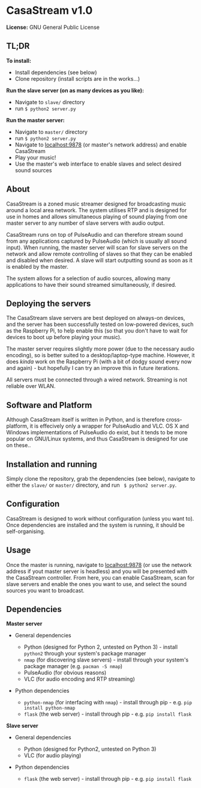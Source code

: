CasaStream v1.0
=================

**License:** GNU General Public License


TL;DR
------

**To install:**
* Install dependencies (see below)
* Clone repository (install scripts are in the works...)

**Run the slave server (on as many devices as you like):**
* Navigate to `slave/` directory
* run `$ python2 server.py`

**Run the master server:**
* Navigate to `master/` directory
* run `$ python2 server.py`
* Navigate to [localhost:9878](http://localhost:9878) (or master's network address) and enable CasaStream
* Play your music!
* Use the master's web interface to enable slaves and select desired sound sources



About
------

CasaStream is a zoned music streamer designed for broadcasting music around a local area network. The system utilises RTP and is designed for use in homes and allows simultaneous playing of sound playing from one master server to any number of slave servers with audio output.

CasaStream runs on top of PulseAudio and can therefore stream sound from any applications captured by PulseAudio (which is usually all sound input). When running, the master server will scan for slave servers on the network and allow remote controlling of slaves so that they can be enabled and disabled when desired. A slave will start outputting sound as soon as it is enabled by the master.

The system allows for a selection of audio sources, allowing many applications to have their sound streamed simultaneously, if desired.



Deploying the servers
------------------------

The CasaStream slave servers are best deployed on always-on devices, and the server has been successfully tested on low-powered devices, such as the Raspberry Pi, to help enable this (so that you don't have to wait for devices to boot up before playing your music).

The master server requires slightly more power (due to the necessary audio encoding), so is better suited to a desktop/laptop-type machine. However, it does *kinda* work on the Raspberry Pi (with a bit of dodgy sound every now and again) - but hopefully I can try an improve this in future iterations.

All servers must be connected through a wired network. Streaming is not reliable over WLAN.




Software and Platform
----------------------

Although CasaStream itself is written in Python, and is therefore cross-platform, it is effecively only a wrapper for PulseAudio and VLC. OS X and Windows implementations of PulseAudio do exist, but it tends to be more popular on GNU/Linux systems, and thus CasaStream is designed for use on these..



Installation and running
--------------------------

Simply clone the repository, grab the dependencies (see below), navigate to either the `slave/` or `master/` directory, and run ` $ python2 server.py`.



Configuration
---------------

CasaStream is designed to work without configuration (unless you want to). Once dependencies are installed and the system is running, it should be self-organising.



Usage
------

Once the master is running, navigate to [localhost:9878](http://localhost:9878) (or use the network address if yout master server is headless) and you will be presented with the CasaStream controller. From here, you can enable CasaStream, scan for slave servers and enable the ones you want to use, and select the sound sources you want to broadcast.



Dependencies
--------------

**Master server**

* General dependencies
    * Python (designed for Python 2, untested on Python 3) - install `python2` through your system's package manager
    * `nmap` (for discovering slave servers) - install through your system's package manager (e.g. `pacman -S nmap`)
    * PulseAudio (for obvious reasons)
    * VLC (for audio encoding and RTP streaming)


* Python dependencies
    * `python-nmap` (for interfacing with `nmap`) - install through pip - e.g. `pip install python-nmap`
    * `flask` (the web server) - install through pip - e.g. `pip install flask`


**Slave server**

* General dependencies
    * Python (designed for Python2, untested on Python 3)
    * VLC (for audio playing)

* Python dependencies
    * `flask` (the web server) - install through pip - e.g. `pip install flask`

